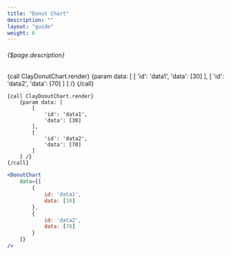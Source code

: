 ```yaml
---
title: "Donut Chart"
description: ""
layout: "guide"
weight: 6
---
```


###### {$page.description}

<article id="1">

{call ClayDonutChart.render}
	{param data: [
		[
			'id': 'data1',
			'data': [30]
		],
		[
			'id': 'data2',
			'data': [70]
		]
	] /}
{/call}

```soy
{call ClayDonutChart.render}
	{param data: [
		[
			'id': 'data1',
			'data': [30]
		],
		[
			'id': 'data2',
			'data': [70]
		]
	] /}
{/call}
```
```jsx
<DonutChart
	data={[
		{
			id: 'data1',
			data: [30]
		},
		{
			id: 'data2',
			data: [70]
		}
	]}
/>
```

</article>
